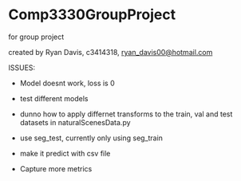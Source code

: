 # Comp3330GroupProject
for group project


created by Ryan Davis, c3414318, ryan_davis00@hotmail.com

ISSUES:

- Model doesnt work, loss is 0
- test different models

- dunno how to apply differnet transforms to the train, val and test datasets in naturalScenesData.py
- use seg_test, currently only using seg_train
- make it predict with csv file

- Capture more metrics
